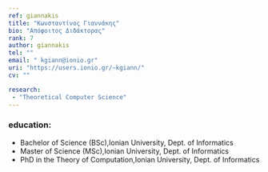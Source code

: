 ```yaml
---
ref: giannakis
title: "Κωνσταντίνος Γιαννάκης"
bio: "Απόφοιτος Διδάκτορας"
rank: 7
author: giannakis
tel: ""
email: " kgiann@ionio.gr"
uri: "https://users.ionio.gr/~kgiann/"
cv: ""

research:
 - "Theoretical Computer Science"
---
```


### education:
 - Bachelor of Science (BSc),Ionian University, Dept. of Informatics
 - Master of Science (MSc),Ionian University, Dept. of Informatics
 - PhD in the Theory of Computation,Ionian University, Dept. of Informatics
